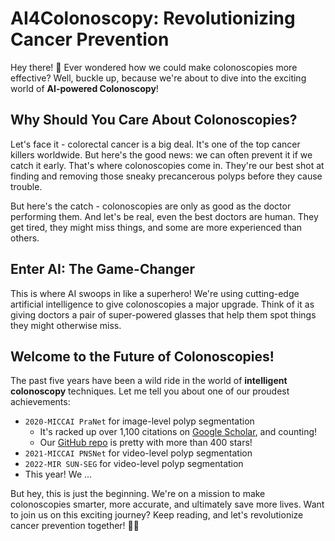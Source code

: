 # AI4Colonoscopy: Revolutionizing Cancer Prevention

Hey there! 👋 Ever wondered how we could make colonoscopies more effective? Well, buckle up, because we're about to dive into the exciting world of **AI-powered Colonoscopy**!

## Why Should You Care About Colonoscopies?

Let's face it - colorectal cancer is a big deal. It's one of the top cancer killers worldwide. But here's the good news: we can often prevent it if we catch it early. That's where colonoscopies come in. They're our best shot at finding and removing those sneaky precancerous polyps before they cause trouble.

But here's the catch - colonoscopies are only as good as the doctor performing them. And let's be real, even the best doctors are human. They get tired, they might miss things, and some are more experienced than others.

## Enter AI: The Game-Changer

This is where AI swoops in like a superhero! We're using cutting-edge artificial intelligence to give colonoscopies a major upgrade. Think of it as giving doctors a pair of super-powered glasses that help them spot things they might otherwise miss.

## Welcome to the Future of Colonoscopies!

The past five years have been a wild ride in the world of **intelligent colonoscopy** techniques. Let me tell you about one of our proudest achievements:

- `2020-MICCAI PraNet` for image-level polyp segmentation
    - It's racked up over 1,100 citations on [Google Scholar](https://scholar.google.com/citations?view_op=view_citation&hl=en&user=kakwJ5QAAAAJ&authuser=1&citation_for_view=kakwJ5QAAAAJ:_B80troHkn4C), and counting!
    - Our [GitHub repo](https://github.com/DengPingFan/PraNet) is pretty with more than 400 stars!
- `2021-MICCAI PNSNet` for video-level polyp segmentation
- `2022-MIR SUN-SEG` for video-level polyp segmentation
- This year! We ... 

But hey, this is just the beginning. We're on a mission to make colonoscopies smarter, more accurate, and ultimately save more lives. Want to join us on this exciting journey? Keep reading, and let's revolutionize cancer prevention together! 🚀🔬
